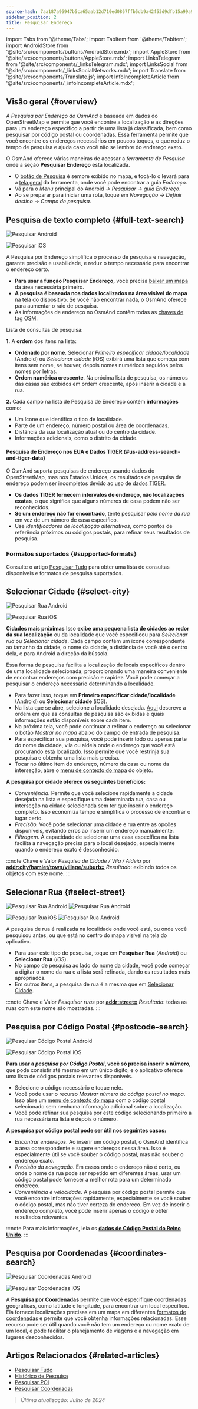 ```yaml
---
source-hash: 7aa187a96947b5ca65aab12d710ed0867ffb5db9a42f53d9dfb15a99a9107f74
sidebar_position: 2
title: Pesquisar Endereço
---
```

import Tabs from '@theme/Tabs';
import TabItem from '@theme/TabItem';
import AndroidStore from '@site/src/components/buttons/AndroidStore.mdx';
import AppleStore from '@site/src/components/buttons/AppleStore.mdx';
import LinksTelegram from '@site/src/components/_linksTelegram.mdx';
import LinksSocial from '@site/src/components/_linksSocialNetworks.mdx';
import Translate from '@site/src/components/Translate.js';
import InfoIncompleteArticle from '@site/src/components/_infoIncompleteArticle.mdx';


<InfoIncompleteArticle/>

## Visão geral {#overview}

*A Pesquisa por Endereço do OsmAnd* é baseada em dados do OpenStreetMap e permite que você encontre a localização e as direções para um endereço específico a partir de uma lista já classificada, bem como pesquisar por código postal ou coordenadas. Essa ferramenta permite que você encontre os endereços necessários em poucos toques, o que reduz o tempo de pesquisa e ajuda caso você não se lembre do endereço exato.

O OsmAnd oferece várias maneiras de acessar a *ferramenta de Pesquisa* onde a seção **Pesquisar Endereço** está localizada.

- O [botão de Pesquisa](../widgets/map-buttons.md#search) é sempre exibido no mapa, e tocá-lo o levará para a [tela geral](#full-text-search) da ferramenta, onde você pode encontrar a guia *Endereço*.
- Vá para o *Menu* principal do Android *→ Pesquisar → guia Endereço*.
- Ao se preparar para iniciar uma rota, toque em *Navegação → Definir destino → Campo de pesquisa*.

## Pesquisa de texto completo {#full-text-search}

<Tabs groupId="operating-systems" queryString="operating-systems">

<TabItem value="android" label="Android">

![Pesquisar Android](@site/static/img/search/search_address_2_andr.png)

</TabItem>

<TabItem value="ios" label="iOS">

![Pesquisar iOS](@site/static/img/search/street_search_ios.png)

</TabItem>

</Tabs>

A Pesquisa por Endereço simplifica o processo de pesquisa e navegação, garante precisão e usabilidade, e reduz o tempo necessário para encontrar o endereço certo.

- **Para usar a função Pesquisar Endereço,** você precisa [baixar um mapa](../start-with/download-maps.md) da área necessária primeiro.
- **A pesquisa é baseada nos dados localizados na área visível do mapa** na tela do dispositivo. Se você não encontrar nada, o OsmAnd oferece para aumentar o raio de pesquisa.
- As informações de endereço no OsmAnd contêm todas as [chaves de tag OSM](https://wiki.openstreetmap.org/w/index.php?title=Key:addr).

Lista de consultas de pesquisa:

**1.** A **ordem** dos itens na lista:

- **Ordenado por nome**. Selecionar *Primeiro especificar cidade/localidade* (Android) ou *Selecionar cidade* (iOS) exibirá uma lista que começa com itens sem nome, se houver, depois nomes numéricos seguidos pelos nomes por letras.
- **Ordem numérica crescente**. Na próxima lista de pesquisa, os números das casas são exibidos em ordem crescente, após inserir a cidade e a rua.

**2.** Cada campo na lista de Pesquisa de Endereço contém **informações** como:

- Um ícone que identifica o tipo de localidade.
- Parte de um endereço, número postal ou área de coordenadas.
- Distância da sua localização atual ou do centro da cidade.
- Informações adicionais, como o distrito da cidade.

#### Pesquisa de Endereço nos EUA e Dados TIGER {#us-address-search-and-tiger-data}

O OsmAnd suporta pesquisas de endereço usando dados do OpenStreetMap, mas nos Estados Unidos, os resultados da pesquisa de endereço podem ser incompletos devido ao uso de [dados TIGER](https://wiki.openstreetmap.org/wiki/TIGER).

- **Os dados TIGER fornecem intervalos de endereço, não localizações exatas**, o que significa que alguns números de casa podem não ser reconhecidos.
- **Se um endereço não for encontrado**, tente pesquisar *pelo nome da rua* em vez de um número de casa específico.
- Use *identificadores de localização alternativos*, como pontos de referência próximos ou códigos postais, para refinar seus resultados de pesquisa.

### Formatos suportados {#supported-formats}

Consulte o artigo [Pesquisar Tudo](./search-all.md#basic-queries) para obter uma lista de consultas disponíveis e formatos de pesquisa suportados.

## Selecionar Cidade {#select-city}

<Tabs groupId="operating-systems" queryString="operating-systems">

<TabItem value="android" label="Android">

![Pesquisar Rua Android](@site/static/img/search/town_search_android.png)

</TabItem>

<TabItem value="ios" label="iOS">

![Pesquisar Rua iOS](@site/static/img/search/town_search_ios.png)

</TabItem>

</Tabs>

**Cidades mais próximas**
Isso **exibe uma pequena lista de cidades ao redor da sua localização** ou da localidade que você especificou para *Selecionar rua* ou *Selecionar cidade*. Cada campo contém um ícone correspondente ao tamanho da cidade, o nome da cidade, a distância de você até o centro dela, e para Android a direção da bússola.

Essa forma de pesquisa facilita a localização de locais específicos dentro de uma localidade selecionada, proporcionando uma maneira conveniente de encontrar endereços com precisão e rapidez. Você pode começar a pesquisar o endereço necessário determinando a localidade.

- Para fazer isso, toque em **Primeiro especificar cidade/localidade** (Android) ou **Selecionar cidade** (iOS).
- Na lista que se abre, selecione a localidade desejada. [Aqui](#full-text-search) descreve a ordem em que as consultas de pesquisa são exibidas e quais informações estão disponíveis sobre cada item.
- Na próxima tela, você pode continuar a refinar o endereço ou selecionar o botão *Mostrar no mapa* abaixo do campo de entrada de pesquisa.
- Para especificar sua pesquisa, você pode inserir todo ou apenas parte do nome da cidade, vila ou aldeia onde o endereço que você está procurando está localizado. Isso permite que você restrinja sua pesquisa e obtenha uma lista mais precisa.
- Tocar no último item do endereço, número da casa ou nome da interseção, abre o [menu de contexto do mapa](../map/map-context-menu.md#select-an-object-single-tap) do objeto.

**A pesquisa por cidade oferece os seguintes benefícios:**

- *Conveniência*. Permite que você selecione rapidamente a cidade desejada na lista e especifique uma determinada rua, casa ou interseção na cidade selecionada sem ter que inserir o endereço completo. Isso economiza tempo e simplifica o processo de encontrar o lugar certo.
- *Precisão.* Você pode selecionar uma cidade e rua entre as opções disponíveis, evitando erros ao inserir um endereço manualmente.
- *Filtragem.* A capacidade de selecionar uma casa específica na lista facilita a navegação precisa para o local desejado, especialmente quando o endereço exato é desconhecido.

:::note Chave e Valor
*Pesquisa de Cidade / Vila / Aldeia* por [**addr:city/hamlet/town/village/suburb=**](https://wiki.openstreetmap.org/w/index.php?title=Key:addr)
*Resultado*: exibindo todos os objetos com este nome.
:::

## Selecionar Rua {#select-street}

<Tabs groupId="operating-systems" queryString="operating-systems">

<TabItem value="android" label="Android">

![Pesquisar Rua Android](@site/static/img/search/street_search.png) ![Pesquisar Rua Android](@site/static/img/search/street_search_1.png)

</TabItem>

<TabItem value="ios" label="iOS">

![Pesquisar Rua iOS](@site/static/img/search/address_street_search_3_ios.png) ![Pesquisar Rua Android](@site/static/img/search/address_street_search_4_ios.png)

</TabItem>

</Tabs>

A pesquisa de rua é realizada na localidade onde você está, ou onde você pesquisou antes, ou que está no centro do mapa visível na tela do aplicativo.

- Para usar este tipo de pesquisa, toque em **Pesquisar Rua** (*Android*) ou **Selecionar Rua** (*iOS*).
- No campo de pesquisa ao lado do nome da cidade, você pode começar a digitar o nome da rua e a lista será refinada, dando os resultados mais apropriados.
- Em outros itens, a pesquisa de rua é a mesma que em [Selecionar Cidade](#select-city).

:::note Chave e Valor
*Pesquisar ruas* por [**addr:street=**](https://wiki.openstreetmap.org/w/index.php?title=Key:addr)
*Resultado*: todas as ruas com este nome são mostradas.
:::

## Pesquisa por Código Postal {#postcode-search}

<Tabs groupId="operating-systems" queryString="operating-systems">

<TabItem value="android" label="Android">

![Pesquisar Código Postal Android](@site/static/img/search/postcode_android.png)

</TabItem>

<TabItem value="ios" label="iOS">

![Pesquisar Código Postal iOS](@site/static/img/search/postcode_ios.png)

</TabItem>

</Tabs>

**Para usar a *pesquisa por Código Postal*, você só precisa inserir o número**, que pode consistir até mesmo em um único dígito, e o aplicativo oferece uma lista de códigos postais relevantes disponíveis.

- Selecione o código necessário e toque nele.
- Você pode usar o recurso *Mostrar *número do código postal* no mapa*. Isso abre um [menu de contexto do mapa](../map/map-context-menu.md#select-an-object-single-tap) com o código postal selecionado sem nenhuma informação adicional sobre a localização.
- Você pode refinar sua pesquisa por este código selecionando primeiro a rua necessária na lista e depois o número.

**A pesquisa por código postal pode ser útil nos seguintes casos:**

- *Encontrar endereços*. Ao inserir um código postal, o OsmAnd identifica a área correspondente e sugere endereços nessa área. Isso é especialmente útil se você souber o código postal, mas não souber o endereço exato.
- *Precisão da navegação*. Em casos onde o endereço não é certo, ou onde o nome da rua pode ser repetido em diferentes áreas, usar um código postal pode fornecer a melhor rota para um determinado endereço.
- *Conveniência e velocidade*. A pesquisa por código postal permite que você encontre informações rapidamente, especialmente se você souber o código postal, mas não tiver certeza do endereço. Em vez de inserir o endereço completo, você pode inserir apenas o código e obter resultados relevantes.

:::note
Para mais informações, leia os **[dados de Código Postal do Reino Unido](https://github.com/hvdwolf/OsmAnd-UKpostcodes/releases)**.
:::

## Pesquisa por Coordenadas {#coordinates-search}

<Tabs groupId="operating-systems" queryString="operating-systems">

<TabItem value="android" label="Android">

![Pesquisar Coordenadas Android](@site/static/img/search/coordinates_search_android.png)

</TabItem>

<TabItem value="ios" label="iOS">

![Pesquisar Coordenadas iOS](@site/static/img/search/coordinates_search_ios.png)

</TabItem>

</Tabs>

A [**Pesquisa por Coordenadas**](../search/search-coordinates.md) permite que você especifique coordenadas geográficas, como latitude e longitude, para encontrar um local específico. Ela fornece localizações precisas em um mapa em diferentes [formatos de coordenadas](../search/search-coordinates.md#coordinates-search) e permite que você obtenha informações relacionadas. Esse recurso pode ser útil quando você não tem um endereço ou nome exato de um local, e pode facilitar o planejamento de viagens e a navegação em lugares desconhecidos.

## Artigos Relacionados {#related-articles}

- [Pesquisar Tudo](./search-all.md)
- [Histórico de Pesquisa](./search-history.md)
- [Pesquisar POI](./search-poi.md)
- [Pesquisar Coordenadas](./search-coordinates.md)

> *Última atualização: Julho de 2024*